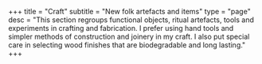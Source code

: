 +++
title = "Craft"
subtitle = "New folk artefacts and items"
type = "page"
desc = "This section regroups functional objects, ritual artefacts, tools and experiments in crafting and fabrication. I prefer using hand tools and simpler methods of construction and joinery in my craft. I also put special care in selecting wood finishes that are biodegradable and long lasting."
+++
